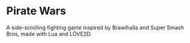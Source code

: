 # Pirate Wars

A side-scrolling fighting game inspired by Brawlhalla and Super Smash Bros, made with Lua and LÖVE2D.